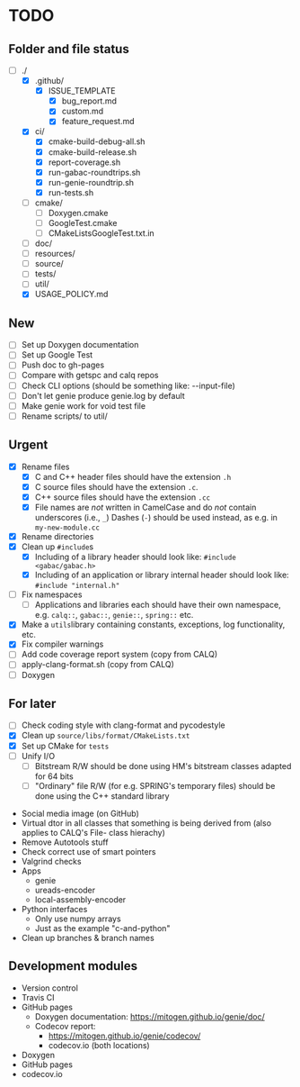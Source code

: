 # TODO

## Folder and file status

- [ ] ./
  - [x] .github/
    - [x] ISSUE_TEMPLATE
      - [x] bug_report.md
      - [x] custom.md
      - [x] feature_request.md
  - [x] ci/
    - [x] cmake-build-debug-all.sh
    - [x] cmake-build-release.sh
    - [x] report-coverage.sh
    - [x] run-gabac-roundtrips.sh
    - [x] run-genie-roundtrip.sh
    - [x] run-tests.sh
  - [ ] cmake/
    - [ ] Doxygen.cmake
    - [ ] GoogleTest.cmake
    - [ ] CMakeListsGoogleTest.txt.in
  - [ ] doc/
  - [ ] resources/
  - [ ] source/
  - [ ] tests/
  - [ ] util/
  - [x] USAGE_POLICY.md

## New

- [ ] Set up Doxygen documentation
- [ ] Set up Google Test
- [ ] Push doc to gh-pages
- [ ] Compare with getspc and calq repos
- [ ] Check CLI options (should be something like: --input-file)
- [ ] Don't let genie produce genie.log by default
- [ ] Make genie work for void test file
- [ ] Rename scripts/ to util/

## Urgent

- [x] Rename files
  - [x] C and C++ header files should have the extension ``.h``
  - [x] C source files should have the extension ``.c``.
  - [x] C++ source files should have the extension ``.cc``
  - [x] File names are *not* written in CamelCase and do *not* contain underscores (i.e., ``_``) Dashes (``-``) should be used instead, as e.g. in ``my-new-module.cc``
- [x] Rename directories
- [x] Clean up ``#include``s
  - [x] Including of a library header should look like: ``#include <gabac/gabac.h>``
  - [x] Including of an application or library internal header should look like: ``#include "internal.h"``
- [ ] Fix namespaces
  - [ ] Applications and libraries each should have their own namespace, e.g. ``calq::``, ``gabac::``, ``genie::``, ``spring::`` etc.
- [x] Make a ``utils``library containing constants, exceptions, log functionality, etc.
- [x] Fix compiler warnings
- [ ] Add code coverage report system (copy from CALQ)
- [ ] apply-clang-format.sh (copy from CALQ)
- [ ] Doxygen

## For later

- [ ] Check coding style with clang-format and pycodestyle
- [x] Clean up ``source/libs/format/CMakeLists.txt``
- [x] Set up CMake for ``tests``
- [ ] Unify I/O
  - [ ] Bitstream R/W should be done using HM's bitstream classes adapted for 64 bits
  - [ ] "Ordinary" file R/W (for e.g. SPRING's temporary files) should be done using the C++ standard library
- Social media image (on GitHub)
- Virtual dtor in all classes that something is being derived from (also applies to CALQ's File- class hierachy)
- Remove Autotools stuff
- Check correct use of smart pointers
- Valgrind checks
- Apps
  - genie
  - ureads-encoder
  - local-assembly-encoder
- Python interfaces
  - Only use numpy arrays
  - Just as the example "c-and-python"
- Clean up branches & branch names

## Development modules

- Version control
- Travis CI
- GitHub pages
  - Doxygen documentation: https://mitogen.github.io/genie/doc/
  - Codecov report:
    - https://mitogen.github.io/genie/codecov/
    - codecov.io (both locations)
- Doxygen
- GitHub pages
- codecov.io
